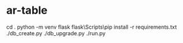 # ar-table
cd .
python -m venv flask
flask\Scripts\pip install -r requirements.txt
./db_create.py
./db_upgrade.py
./run.py
